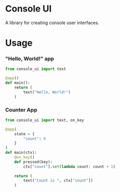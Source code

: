 # Console UI

A library for creating console user interfaces.

# Usage
### "Hello, World!" app
```python
from console_ui import text

@app()
def main():
    return (
        text("Hello, World!")
    )
```
### Counter App
```python
from console_ui import text, on_key

@app(
    state = {
        "count": 0
    }
)
def main(ctx):
    @on_key()
    def pressed(key):
        ctx["count"].set(lambda count: count + 1)
    
    return (
        text("Count is ", ctx["count"])
    )
```